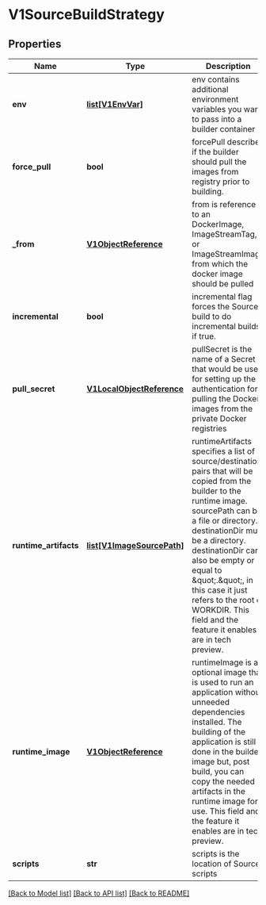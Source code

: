 # V1SourceBuildStrategy

## Properties
Name | Type | Description | Notes
------------ | ------------- | ------------- | -------------
**env** | [**list[V1EnvVar]**](V1EnvVar.md) | env contains additional environment variables you want to pass into a builder container | [optional] 
**force_pull** | **bool** | forcePull describes if the builder should pull the images from registry prior to building. | [optional] 
**_from** | [**V1ObjectReference**](V1ObjectReference.md) | from is reference to an DockerImage, ImageStreamTag, or ImageStreamImage from which the docker image should be pulled | 
**incremental** | **bool** | incremental flag forces the Source build to do incremental builds if true. | [optional] 
**pull_secret** | [**V1LocalObjectReference**](V1LocalObjectReference.md) | pullSecret is the name of a Secret that would be used for setting up the authentication for pulling the Docker images from the private Docker registries | [optional] 
**runtime_artifacts** | [**list[V1ImageSourcePath]**](V1ImageSourcePath.md) | runtimeArtifacts specifies a list of source/destination pairs that will be copied from the builder to the runtime image. sourcePath can be a file or directory. destinationDir must be a directory. destinationDir can also be empty or equal to \&quot;.\&quot;, in this case it just refers to the root of WORKDIR. This field and the feature it enables are in tech preview. | [optional] 
**runtime_image** | [**V1ObjectReference**](V1ObjectReference.md) | runtimeImage is an optional image that is used to run an application without unneeded dependencies installed. The building of the application is still done in the builder image but, post build, you can copy the needed artifacts in the runtime image for use. This field and the feature it enables are in tech preview. | [optional] 
**scripts** | **str** | scripts is the location of Source scripts | [optional] 

[[Back to Model list]](../README.md#documentation-for-models) [[Back to API list]](../README.md#documentation-for-api-endpoints) [[Back to README]](../README.md)


